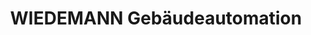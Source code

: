 ---
title: "WIEDEMANN Gebäudeautomation"
url: /uettingen/wiedemann-gebaeudeautomation/
shop: Großhandel
---